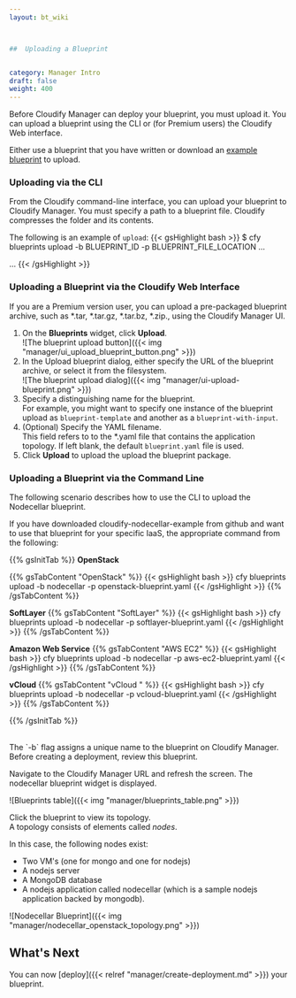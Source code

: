 ```yaml
---
layout: bt_wiki



##  Uploading a Blueprint


category: Manager Intro
draft: false
weight: 400
---
```


Before Cloudify Manager can deploy your blueprint, you must upload it. You can upload a blueprint using the CLI or (for Premium users) the Cloudify Web interface.

Either use a blueprint that you have written or download an [example blueprint](https://github.com/cloudify-cosmo/cloudify-nodecellar-example) to upload.

### Uploading via the CLI

From the Cloudify command-line interface, you can upload your blueprint to Cloudify Manager. You must specify a path to a blueprint file. Cloudify compresses the folder and its contents.

The following is an example of `upload`:
{{< gsHighlight  bash >}}
$ cfy blueprints upload -b BLUEPRINT_ID -p BLUEPRINT_FILE_LOCATION
...

...
{{< /gsHighlight >}}


### Uploading a Blueprint via the Cloudify Web Interface

If you are a Premium version user, you can upload a pre-packaged blueprint archive, such as *.tar, *.tar.gz, *.tar.bz, *.zip., using the Cloudify Manager UI.

1. On the **Blueprints** widget, click **Upload**.   
   ![The blueprint upload button]({{< img "manager/ui_upload_blueprint_button.png" >}})
2. In the Upload blueprint dialog, either specify the URL of the blueprint archive, or select it from the filesystem.  
   ![The blueprint upload dialog]({{< img "manager/ui-upload-blueprint.png" >}})
3. Specify a distinguishing name for the blueprint.   
   For example, you might want to specify one instance of the blueprint upload as `blueprint-template` and another as a `blueprint-with-input`.
4. (Optional) Specify the YAML filename.   
   This field refers to to the *.yaml file that contains the application topology. If left blank, the default `blueprint.yaml` file is used. 
5. Click **Upload** to upload the upload the blueprint package.


### Uploading a Blueprint via the Command Line

The following scenario describes how to use the CLI to upload the Nodecellar blueprint.

If you have downloaded cloudify-nodecellar-example from github and want to use that blueprint for your specific IaaS, the appropriate command from the following:

  {{% gsInitTab %}}
  **OpenStack**

  {{% gsTabContent "OpenStack" %}}
  {{< gsHighlight  bash >}}
  cfy blueprints upload -b nodecellar -p openstack-blueprint.yaml
  {{< /gsHighlight >}}
  {{% /gsTabContent %}}

  **SoftLayer**
  {{% gsTabContent "SoftLayer" %}}
  {{< gsHighlight  bash >}}
  cfy blueprints upload -b nodecellar -p softlayer-blueprint.yaml
  {{< /gsHighlight >}}
  {{% /gsTabContent %}}

  **Amazon Web Service**
  {{% gsTabContent "AWS EC2" %}}
  {{< gsHighlight  bash >}}
  cfy blueprints upload -b nodecellar -p aws-ec2-blueprint.yaml
  {{< /gsHighlight >}}
  {{% /gsTabContent %}}

  **vCloud**
  {{% gsTabContent "vCloud " %}}
  {{< gsHighlight  bash >}}
  cfy blueprints upload -b nodecellar -p vcloud-blueprint.yaml
  {{< /gsHighlight >}}
  {{% /gsTabContent %}}

  {{% /gsInitTab %}}


<br/>
The `-b` flag assigns a unique name to the blueprint on Cloudify Manager. Before creating a deployment, review this blueprint.

Navigate to the Cloudify Manager URL and refresh the screen. The nodecellar blueprint widget is displayed.

  ![Blueprints table]({{< img "manager/blueprints_table.png" >}})

Click the blueprint to view its topology.<br>
A topology consists of elements called _nodes_.

In this case, the following nodes exist:

  * Two VM's (one for mongo and one for nodejs)
  * A nodejs server
  * A MongoDB database
  * A nodejs application called nodecellar (which is a sample nodejs application backed by mongodb).

  ![Nodecellar Blueprint]({{< img "manager/nodecellar_openstack_topology.png" >}})


## What's Next

You can now [deploy]({{< relref "manager/create-deployment.md" >}}) your blueprint.
